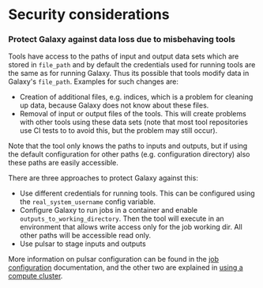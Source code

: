 # Security considerations

### Protect Galaxy against data loss due to misbehaving tools

Tools have access to the paths of input and output data sets which are stored in
``file_path`` and by default the credentials used for running tools are the same
as for running Galaxy. Thus its possible that tools modify data in Galaxy's
``file_path``. Examples for such changes are:

- Creation of additional files, e.g. indices, which is a problem for cleaning up data, because Galaxy does not know about these files.
- Removal of input or output files of the tools. This will create problems with other tools using these data sets (note that most tool repositories use CI tests to to avoid this, but the problem may still occur).

Note that the tool only knows the paths to inputs and outputs, but if using the default configuration for other paths (e.g. configuration directory) also these paths are easily accessible.

There are three approaches to protect Galaxy against this:

- Use different credentials for running tools. This can be configured using the ``real_system_username`` config variable.
- Configure Galaxy to run jobs in a container and enable ``outputs_to_working_directory``. Then the tool will execute in an environment that allows write access only for the job working dir. All other paths will be accessible read only. 
- Use pulsar to stage inputs and outputs

More information on pulsar configuration can be found in the [job configuration](jobs.md) documentation, and the other two are explained in [using a compute cluster](cluster.md).
